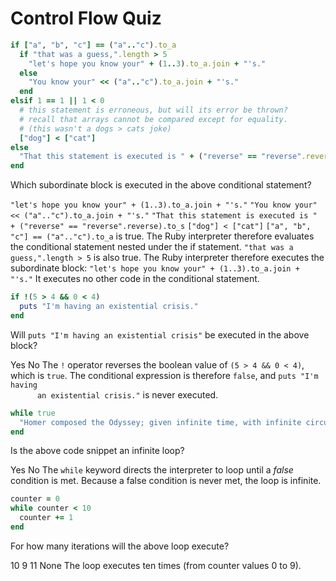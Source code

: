 # Control Flow Quiz

```ruby
if ["a", "b", "c"] == ("a".."c").to_a
  if "that was a guess,".length > 5
    "let's hope you know your" + (1..3).to_a.join + "'s."
  else
    "You know your" << ("a".."c").to_a.join + "'s."
  end
elsif 1 == 1 || 1 < 0
  # this statement is erroneous, but will its error be thrown?
  # recall that arrays cannot be compared except for equality.
  # (this wasn't a dogs > cats joke)
  ["dog"] < ["cat"]
else
  "That this statement is executed is " + ("reverse" == "reverse".reverse).to_s
end
```

<quiz>
  <question>
      <p>Which subordinate block is executed in the above conditional statement?</p>
      <answer correct><code>"let's hope you know your" + (1..3).to_a.join + "'s."</code></answer>
      <answer><code>"You know your" << ("a".."c").to_a.join + "'s."</code></answer>
      <answer><code>"That this statement is executed is " + ("reverse" == "reverse".reverse).to_s</code></answer>
      <answer><code>["dog"] < ["cat"]</code></answer>
      <explanation><code>["a", "b", "c"] == ("a".."c").to_a</code> is true. The Ruby interpreter therefore
      evaluates the conditional statement nested under the if statement. <code>"that was a guess,".length > 5</code> is also true. The Ruby interpreter therefore executes the subordinate
      block: <code>"let's hope you know your" + (1..3).to_a.join + "'s."</code> It
      executes no other code in the conditional statement.</explanation>
  </question>
</quiz>


```ruby
if !(5 > 4 && 0 < 4)
  puts "I'm having an existential crisis."
end
```

<quiz>
  <question>
      <p>Will <code>puts "I'm having an existential crisis"</code> be executed in the above block?</p>
      <answer>Yes</answer>
      <answer correct>No</answer>
      <explanation>The <code>!</code> operator reverses the boolean value of <code>(5 > 4 && 0 < 4)</code>, which is <code>true</code>. The conditional expression is therefore <code>false</code>, and <code>puts "I'm having
      an existential crisis."</code> is never executed.</explanation>
  </question>
</quiz>


```ruby
while true
  "Homer composed the Odyssey; given infinite time, with infinite circumstances and changes, it is impossible that the Odyssey should not be composed at least once."
end
```

<quiz>
  <question>
      <p>Is the above code snippet an infinite loop?</p>
      <answer correct>Yes</answer>
      <answer>No</answer>
      <explanation>The <code>while</code> keyword directs the interpreter to loop until a <em>false</em> condition is met. Because a false condition is never met, the loop is infinite.</explanation>
  </question>
</quiz>

```ruby
counter = 0
while counter < 10
  counter += 1
end
```

<quiz>
  <question>
      <p>For how many iterations will the above loop execute?</p>
      <answer correct>10</answer>
      <answer>9</answer>
      <answer>11</answer>
      <answer>None</answer>
      <explanation>The loop executes ten times (from counter values 0 to 9).</explanation>
  </question>
</quiz>
